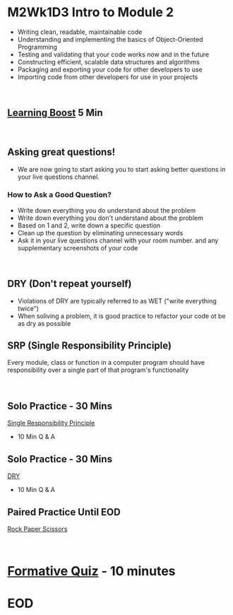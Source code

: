 # M2Wk1D3 Intro to Module 2
- Writing clean, readable, maintainable code
- Understanding and implementing the basics of Object-Oriented Programming
- Testing and validating that your code works now and in the future
- Constructing efficient, scalable data structures and algorithms
- Packaging and exporting your code for other developers to use
- Importing code from other developers for use in your projects

<br/>

## [Learning Boost](https://open.appacademy.io/learn/js-py---pt-jul-2023-online/week-7---oop/learning-boost---wednesday) 5 Min
<br/>


## Asking great questions!
- We are now going to start asking you to start asking better questions in your live questions channel.

### How to Ask a Good Question?
- Write down everything you do understand about the problem
- Write down everything you don't understand about the problem
- Based on 1 and 2, write down a specific question
- Clean up the question by eliminating unnecessary words
- Ask it in your live questions channel with your room number. and any supplementary screenshots of your code



<br/>

## DRY (Don't repeat yourself)
- Violations of DRY are typically referred to as WET ("write everything twice")
- When soliving a problem, it is good practice to refactor your code ot be as dry as possible


## SRP (Single Responsibility Principle)
Every module, class or function in a computer program should have responsibility over a single part of that program's functionality


<br/>


## Solo Practice - 30 Mins
[Single Responsibility Principle](https://open.appacademy.io/learn/js-py---pt-jul-2023-online/week-7---oop/practice--single-responsibility-principle)
- 10 Min Q & A

## Solo Practice - 30 Mins
[DRY](https://open.appacademy.io/learn/js-py---pt-jul-2023-online/week-7---oop/practice--dry)
- 10 Min Q & A


## Paired Practice Until EOD
[Rock Paper Scissors](https://open.appacademy.io/learn/js-py---pt-jul-2023-online/week-7---oop/rock-paper-scissors-project-phase-1-3)


<br/>


# [Formative Quiz](https://open.appacademy.io/learn/js-py---pt-jul-2023-online/week-7---oop/formative-quiz---tuesday--repeat-) - 10 minutes


# EOD

